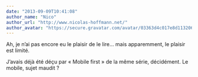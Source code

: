 ```yaml
---
date: "2013-09-09T10:41:08"
author_name: "Nico"
author_url: "http://www.nicolas-hoffmann.net/"
author_avatar: "https://secure.gravatar.com/avatar/03363d4c017e8d11320687f2efa722a0?s=48&d=mm&r=g"
---
```

Ah, je n’ai pas encore eu le plaisir de le lire… mais apparemment, le plaisir est limité.

J’avais déjà été déçu par « Mobile first » de la même série, décidément. Le mobile, sujet maudit ?